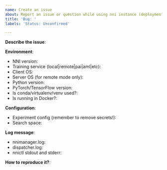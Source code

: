 ```yaml
---
name: Create an issue
about: Report an issue or question while using nni instance (deployment).
title: 'Bug: '
labels: 'Status: Unconfirmed'

---
```


**Describe the issue**:



**Environment**:
- NNI version:
- Training service (local|remote|pai|aml|etc):
- Client OS:
- Server OS (for remote mode only):
- Python version:
- PyTorch/TensorFlow version:
- Is conda/virtualenv/venv used?:
- Is running in Docker?:


**Configuration**:
 - Experiment config (remember to remove secrets!):
 - Search space:


**Log message**:
 - nnimanager.log:
 - dispatcher.log:
 - nnictl stdout and stderr:
 
<!--
Where can you find the log files:
LOG: https://github.com/microsoft/nni/blob/master/docs/en_US/Tutorial/HowToDebug.md#experiment-root-director
STDOUT/STDERR: https://nni.readthedocs.io/en/stable/reference/nnictl.html#nnictl-log-stdout
-->


**How to reproduce it?**: